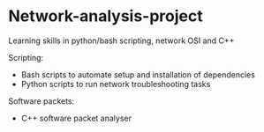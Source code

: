 # Network-analysis-project

Learning skills in python/bash scripting, network OSI and C++

Scripting:
 - Bash scripts to automate setup and installation of dependencies
 - Python scripts to run network troubleshooting tasks

Software packets:
 - C++ software packet analyser

